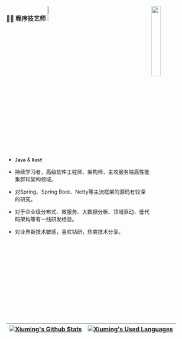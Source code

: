 ### 💪😄 程序技艺师 <img src="https://ming-note0imge.oss-cn-qingdao.aliyuncs.com/img/ferris.gif"  width="10%" /><a href="https://github.com/XiumingLee"><img src="https://ming-note0imge.oss-cn-qingdao.aliyuncs.com/img/rust-java.svg" align="right" width="22%"/></a>

- **`Java`** & **`Rust`**

- 持续学习者，高级软件工程师、架构师，主攻服务端高性能集群和架构领域。 
- 对Spring、Spring Boot、Netty等主流框架的源码有较深的研究。
- 对于企业级分布式、微服务、大数据分析、领域驱动、低代码架构等有一线研发经验。 
- 对业界新技术敏感，喜欢钻研，热衷技术分享。

| [![Xiuming's Github Stats](https://github-readme-stats.vercel.app/api?username=Xiuminglee&count_private=true&show_icons=true&include_all_commits=true&theme=buefy&hide_border=true&hide=prs,contribs)](https://github.com/XiumingLee) | [![Xiuming's Used Languages](https://github-readme-stats.vercel.app/api/top-langs/?username=Xiuminglee&count_private=true&layout=compact&theme=buefy&hide_border=true)](https://github.com/XiumingLee) |
| :----------------------------------------------------------: | :----------------------------------------------------------: |

<!--

[![Xiuming's Github Stats](https://github-readme-stats.vercel.app/api?username=Xiuminglee&show_icons=true&hide=contribs,prs)](https://xiuminglee.github.io)

**XiumingLee/XiumingLee** is a ✨ _special_ ✨ repository because its `README.md` (this file) appears on your GitHub profile.

Here are some ideas to get you started:

- 🔭 I’m currently working on ...
- 🌱 I’m currently learning ...
- 👯 I’m looking to collaborate on ...
- 🤔 I’m looking for help with ...
- 💬 Ask me about ...
- 📫 How to reach me: ...
- 😄 Pronouns: ...
- ⚡ Fun fact: ...
-->
